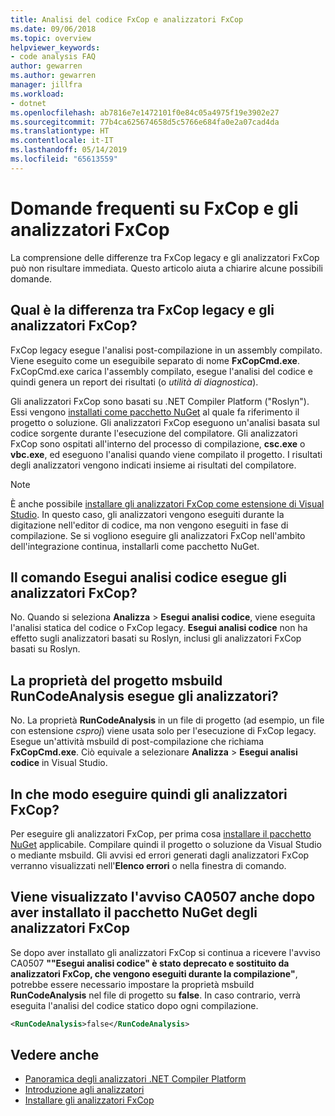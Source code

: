 ```yaml
---
title: Analisi del codice FxCop e analizzatori FxCop
ms.date: 09/06/2018
ms.topic: overview
helpviewer_keywords:
- code analysis FAQ
author: gewarren
ms.author: gewarren
manager: jillfra
ms.workload:
- dotnet
ms.openlocfilehash: ab7816e7e1472101f0e84c05a4975f19e3902e27
ms.sourcegitcommit: 77b4ca625674658d5c5766e684fa0e2a07cad4da
ms.translationtype: HT
ms.contentlocale: it-IT
ms.lasthandoff: 05/14/2019
ms.locfileid: "65613559"
---
```

# <a name="frequently-asked-questions-about-fxcop-and-fxcop-analyzers"></a>Domande frequenti su FxCop e gli analizzatori FxCop

La comprensione delle differenze tra FxCop legacy e gli analizzatori FxCop può non risultare immediata. Questo articolo aiuta a chiarire alcune possibili domande.

## <a name="whats-the-difference-between-legacy-fxcop-and-fxcop-analyzers"></a>Qual è la differenza tra FxCop legacy e gli analizzatori FxCop?

FxCop legacy esegue l'analisi post-compilazione in un assembly compilato. Viene eseguito come un eseguibile separato di nome **FxCopCmd.exe**. FxCopCmd.exe carica l'assembly compilato, esegue l'analisi del codice e quindi genera un report dei risultati (o *utilità di diagnostica*).

Gli analizzatori FxCop sono basati su .NET Compiler Platform ("Roslyn"). Essi vengono [installati come pacchetto NuGet](install-fxcop-analyzers.md#to-install-fxcop-analyzers-as-a-nuget-package) al quale fa riferimento il progetto o soluzione. Gli analizzatori FxCop eseguono un'analisi basata sul codice sorgente durante l'esecuzione del compilatore. Gli analizzatori FxCop sono ospitati all'interno del processo di compilazione, **csc.exe** o **vbc.exe**, ed eseguono l'analisi quando viene compilato il progetto. I risultati degli analizzatori vengono indicati insieme ai risultati del compilatore.

> [!NOTE]
> È anche possibile [installare gli analizzatori FxCop come estensione di Visual Studio](install-fxcop-analyzers.md#to-install-fxcop-analyzers-as-a-vsix). In questo caso, gli analizzatori vengono eseguiti durante la digitazione nell'editor di codice, ma non vengono eseguiti in fase di compilazione. Se si vogliono eseguire gli analizzatori FxCop nell'ambito dell'integrazione continua, installarli come pacchetto NuGet.

## <a name="does-the-run-code-analysis-command-run-fxcop-analyzers"></a>Il comando Esegui analisi codice esegue gli analizzatori FxCop?

No. Quando si seleziona **Analizza** > **Esegui analisi codice**, viene eseguita l'analisi statica del codice o FxCop legacy. **Esegui analisi codice** non ha effetto sugli analizzatori basati su Roslyn, inclusi gli analizzatori FxCop basati su Roslyn.

## <a name="does-the-runcodeanalysis-msbuild-project-property-run-analyzers"></a>La proprietà del progetto msbuild RunCodeAnalysis esegue gli analizzatori?

No. La proprietà **RunCodeAnalysis** in un file di progetto (ad esempio, un file con estensione *csproj*) viene usata solo per l'esecuzione di FxCop legacy. Esegue un'attività msbuild di post-compilazione che richiama **FxCopCmd.exe**. Ciò equivale a selezionare **Analizza** > **Esegui analisi codice** in Visual Studio.

## <a name="so-how-do-i-run-fxcop-analyzers-then"></a>In che modo eseguire quindi gli analizzatori FxCop?

Per eseguire gli analizzatori FxCop, per prima cosa [installare il pacchetto NuGet](install-fxcop-analyzers.md) applicabile. Compilare quindi il progetto o soluzione da Visual Studio o mediante msbuild. Gli avvisi ed errori generati dagli analizzatori FxCop verranno visualizzati nell'**Elenco errori** o nella finestra di comando.

## <a name="i-get-warning-ca0507-even-after-ive-installed-the-fxcop-analyzers-nuget-package"></a>Viene visualizzato l'avviso CA0507 anche dopo aver installato il pacchetto NuGet degli analizzatori FxCop

Se dopo aver installato gli analizzatori FxCop si continua a ricevere l'avviso CA0507 **""Esegui analisi codice" è stato deprecato e sostituito da analizzatori FxCop, che vengono eseguiti durante la compilazione"**, potrebbe essere necessario impostare la proprietà msbuild **RunCodeAnalysis** nel file di progetto su **false**. In caso contrario, verrà eseguita l'analisi del codice statico dopo ogni compilazione.

```xml
<RunCodeAnalysis>false</RunCodeAnalysis>
```

## <a name="see-also"></a>Vedere anche

- [Panoramica degli analizzatori .NET Compiler Platform](roslyn-analyzers-overview.md)
- [Introduzione agli analizzatori](fxcop-analyzers.yml)
- [Installare gli analizzatori FxCop](install-fxcop-analyzers.md)
